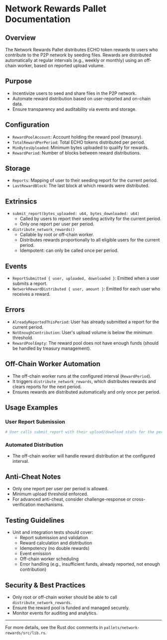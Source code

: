 # Network Rewards Pallet Documentation

## Overview
The Network Rewards Pallet distributes ECHO token rewards to users who contribute to the P2P network by seeding files. Rewards are distributed automatically at regular intervals (e.g., weekly or monthly) using an off-chain worker, based on reported upload volume.

## Purpose
- Incentivize users to seed and share files in the P2P network.
- Automate reward distribution based on user-reported and on-chain data.
- Ensure transparency and auditability via events and storage.

## Configuration
- `RewardPoolAccount`: Account holding the reward pool (treasury).
- `TotalRewardPerPeriod`: Total ECHO tokens distributed per period.
- `MinBytesUploaded`: Minimum bytes uploaded to qualify for rewards.
- `RewardPeriod`: Number of blocks between reward distributions.

## Storage
- `Reports`: Mapping of user to their seeding report for the current period.
- `LastRewardBlock`: The last block at which rewards were distributed.

## Extrinsics
- `submit_report(bytes_uploaded: u64, bytes_downloaded: u64)`
  - Called by users to report their seeding activity for the current period.
  - Only one report per user per period.
- `distribute_network_rewards()`
  - Callable by root or off-chain worker.
  - Distributes rewards proportionally to all eligible users for the current period.
  - Idempotent: can only be called once per period.

## Events
- `ReportSubmitted { user, uploaded, downloaded }`: Emitted when a user submits a report.
- `NetworkRewardDistributed { user, amount }`: Emitted for each user who receives a reward.

## Errors
- `AlreadyReportedThisPeriod`: User has already submitted a report for the current period.
- `NotEnoughContribution`: User's upload volume is below the minimum threshold.
- `RewardPoolEmpty`: The reward pool does not have enough funds (should be handled by treasury management).

## Off-Chain Worker Automation
- The off-chain worker runs at the configured interval (`RewardPeriod`).
- It triggers `distribute_network_rewards`, which distributes rewards and clears reports for the next period.
- Ensures rewards are distributed automatically and only once per period.

## Usage Examples
### User Report Submission
```sh
# User calls submit_report with their upload/download stats for the period
```

### Automated Distribution
- The off-chain worker will handle reward distribution at the configured interval.

## Anti-Cheat Notes
- Only one report per user per period is allowed.
- Minimum upload threshold enforced.
- For advanced anti-cheat, consider challenge-response or cross-verification mechanisms.

## Testing Guidelines
- Unit and integration tests should cover:
  - Report submission and validation
  - Reward calculation and distribution
  - Idempotency (no double rewards)
  - Event emission
  - Off-chain worker scheduling
  - Error handling (e.g., insufficient funds, already reported, not enough contribution)

## Security & Best Practices
- Only root or off-chain worker should be able to call `distribute_network_rewards`.
- Ensure the reward pool is funded and managed securely.
- Monitor events for auditing and analytics.

---
For more details, see the Rust doc comments in `pallets/network-rewards/src/lib.rs`. 